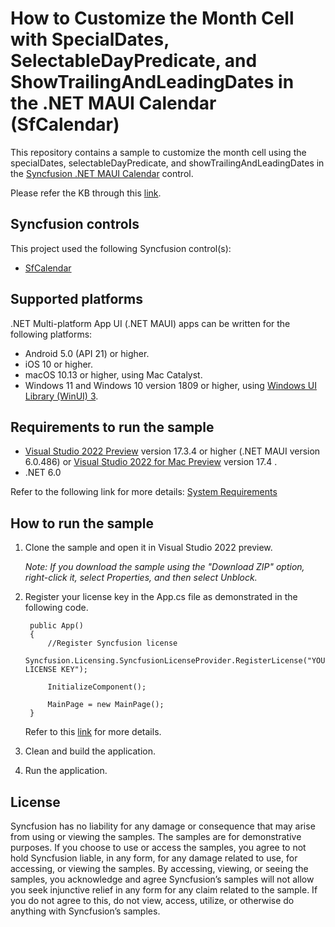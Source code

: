 # How to Customize the Month Cell with SpecialDates, SelectableDayPredicate, and ShowTrailingAndLeadingDates in the .NET MAUI Calendar (SfCalendar)
This repository contains a sample to customize the month cell using the specialDates, selectableDayPredicate, and showTrailingAndLeadingDates in the [Syncfusion .NET MAUI Calendar](https://help.syncfusion.com/maui/calendar/getting-started) control.

Please refer the KB through this [link](https://www.syncfusion.com/kb/13960/how-to-customize-the-month-cell-with-the-specialdates-selectabledaypredicate-and).

## Syncfusion controls

This project used the following Syncfusion control(s):
* [SfCalendar](https://www.syncfusion.com/maui-controls/maui-calendar)

## Supported platforms

.NET Multi-platform App UI (.NET MAUI) apps can be written for the following platforms:

* Android 5.0 (API 21) or higher.
* iOS 10 or higher.
* macOS 10.13 or higher, using Mac Catalyst.
* Windows 11 and Windows 10 version 1809 or higher, using [Windows UI Library (WinUI) 3](https://learn.microsoft.com/en-us/windows/apps/winui/winui3/).

## Requirements to run the sample

* [Visual Studio 2022 Preview](https://learn.microsoft.com/en-us/visualstudio/releases/2022/release-notes-preview) version 17.3.4 or higher (.NET MAUI version 6.0.486) or [Visual Studio 2022 for Mac Preview](https://visualstudio.microsoft.com/vs/mac/preview/) version 17.4 .
* .NET 6.0

Refer to the following link for more details: [System Requirements](https://help.syncfusion.com/maui/system-requirements)

## How to run the sample

1. Clone the sample and open it in Visual Studio 2022 preview.

   *Note: If you download the sample using the "Download ZIP" option, right-click it, select Properties, and then select Unblock.*

2. Register your license key in the App.cs file as demonstrated in the following code.

		public App()
		{
			//Register Syncfusion license
			Syncfusion.Licensing.SyncfusionLicenseProvider.RegisterLicense("YOUR LICENSE KEY");
		
			InitializeComponent();
		
			MainPage = new MainPage();
		}
		
	Refer to this [link](https://help.syncfusion.com/maui/licensing/overview) for more details.
	
3. Clean and build the application.

4. Run the application.

## License

Syncfusion has no liability for any damage or consequence that may arise from using or viewing the samples. The samples are for demonstrative purposes. If you choose to use or access the samples, you agree to not hold Syncfusion liable, in any form, for any damage related to use, for accessing, or viewing the samples. By accessing, viewing, or seeing the samples, you acknowledge and agree Syncfusion’s samples will not allow you seek injunctive relief in any form for any claim related to the sample. If you do not agree to this, do not view, access, utilize, or otherwise do anything with Syncfusion’s samples.

